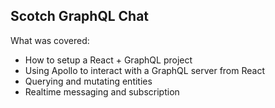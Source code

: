 ## Scotch GraphQL Chat

What was covered:


- How to setup a React + GraphQL project
- Using Apollo to interact with a GraphQL server from React
- Querying and mutating entities
- Realtime messaging and subscription